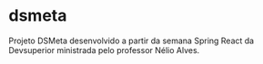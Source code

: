 # dsmeta

Projeto DSMeta desenvolvido a partir da semana Spring React da Devsuperior ministrada pelo professor Nélio Alves.
